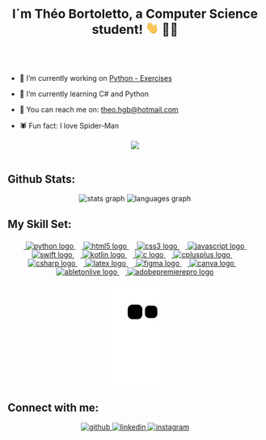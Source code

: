## <div align="center"><h3>I´m Théo Bortoletto, a Computer Science student! <img src="https://raw.githubusercontent.com/StanGirard/StanGirard/master/wave.gif" width="26px"> 👨‍💻  </h3>
</div>  
  
  <br></br>

- 🔭 I’m currently working on [Python - Exercises](https://github.com/TheoBortoletto/Python-Exercices.git)  
  

- 🌱 I’m currently learning C# and Python  
  

- 📖 You can reach me on: theo.hgb@hotmail.com  
  

- 🕷 Fun fact: I love Spider-Man  

<div align="center">
<img src="https://komarev.com/ghpvc/?username=TheoBortoletto&&style=flat-square" align="center" />
</div>  

<br/>  

<table><tr>

## Github Stats:

<div align="center">
  <img src="https://github-readme-stats.vercel.app/api?username=TheoBortoletto&hide_title=false&hide_rank=false&show_icons=true&include_all_commits=&count_private=true&disable_animations=false&theme=ocean_dark&locale=en&hide_border=false" height="170" alt="stats graph"  />
  <img src="https://github-readme-stats.vercel.app/api/top-langs?username=TheoBortoletto&locale=en&hide_title=false&layout=compact&card_width=320&langs_count=8&theme=ocean_dark&hide_border=false" height="170" alt="languages graph"  />
</div>

</div>
  
## My Skill Set:  

###

<div align="center">

  <a href="https://www.python.org/">
  <img width="12" />
  <img src="https://skillicons.dev/icons?i=py" height="40" alt="python logo"  />
  </a>

  <a href="https://html5.org/">
  <img width="12" />
  <img src="https://skillicons.dev/icons?i=html" height="40" alt="html5 logo"  />
  </a>

  <a href="https://www.css3.com/">
  <img width="12" />
  <img src="https://skillicons.dev/icons?i=css" height="40" alt="css3 logo"  />
  </a>

  <a href="https://www.javascript.com/">
  <img width="12" />
  <img src="https://skillicons.dev/icons?i=js" height="40" alt="javascript logo"  />
  </a>

  <a href="https://www.swift.org/">
  <img width="12" />
  <img src="https://skillicons.dev/icons?i=swift" height="40" alt="swift logo"  />
  </a>

  <a href="https://kotlinlang.org/">
  <img width="12" />
  <img src="https://skillicons.dev/icons?i=kotlin" height="40" alt="kotlin logo"  />
  </a>

  <a href="https://www.learn-c.org/">
  <img width="12" />
  <img src="https://skillicons.dev/icons?i=c" height="40" alt="c logo"  />
  <a>

  <a href="https://cplusplus.com/">
  <img width="12" />
  <img src="https://skillicons.dev/icons?i=cpp" height="40" alt="cplusplus logo"  />
  </a>

  <a href="https://learn.microsoft.com/pt-br/dotnet/csharp/">
  <img width="12" />
  <img src="https://skillicons.dev/icons?i=cs" height="40" alt="csharp logo"  />
  </a>

  <a href="https://www.latex-project.org/">
  <img width="12" />
  <img src="https://cdn.simpleicons.org/latex/008080" height="40" alt="latex logo"  />
  </a>

  <a href="https://www.figma.com/">
  <img width="12" />
  <img src="https://skillicons.dev/icons?i=figma" height="40" alt="figma logo"  />
  </a>

  <a href="https://www.canva.com/">
  <img width="12" />
  <img src="https://cdn.simpleicons.org/canva/00C4CC" height="40" alt="canva logo"  />
  </a>

  <a href="https://www.ableton.com/">
  <img width="12" />
  <img src="https://skillicons.dev/icons?i=ableton" height="40" alt="abletonlive logo"  />
  </a>

  <a href="https://www.adobe.com/products/premiere.html">
  <img width="12" />
  <img src="https://skillicons.dev/icons?i=pr" height="40" alt="adobepremierepro logo"  />
  </a>
  
</div>

### 
   
<div align="center"> 
  
   ![Snake animation](https://github.com/theobortoletto/theobortoletto/blob/output/github-contribution-grid-snake.svg) 
   
 </div>
   
## Connect with me: 
<div align="center">
<a href="https://github.com/TheoBortoletto" target="_blank">
<img src=https://img.shields.io/badge/github-%2324292e.svg?&style=for-the-badge&logo=github&logoColor=white alt=github style="margin-bottom: 5px;" />
</a>
<a href="https://linkedin.com/in/https://www.linkedin.com/in/th%C3%A9o-bortoletto-862928250/" target="_blank">
<img src=https://img.shields.io/badge/linkedin-%231E77B5.svg?&style=for-the-badge&logo=linkedin&logoColor=white alt=linkedin style="margin-bottom: 5px;" />
</a>
<a href="https://instagram.com/ghetti.wav" target="_blank">
<img src=https://img.shields.io/badge/instagram-%23000000.svg?&style=for-the-badge&logo=instagram&logoColor=purple alt=instagram style="margin-bottom: 5px;" />
</a>  
</div>  
   
###
